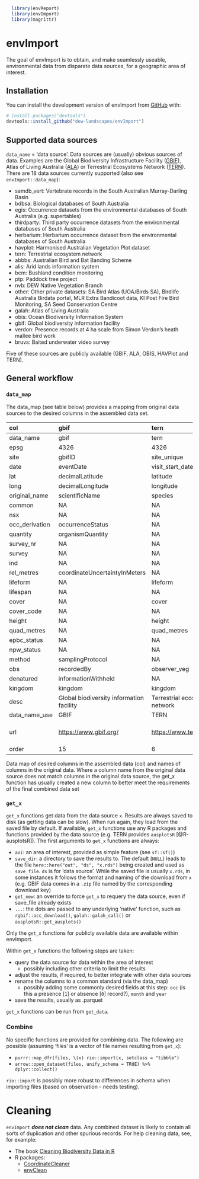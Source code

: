 
<!-- README.md is generated from README.Rmd. Please edit that file -->

``` r

  library(envReport)
  library(envImport)
  library(magrittr)
```

# envImport

<!-- badges: start -->
<!-- badges: end -->

The goal of envImport is to obtain, and make seamlessly useable,
environmental data from disparate data sources, for a geographic area of
interest.

## Installation

You can install the development version of envImport from
[GitHub](https://github.com/) with:

``` r
# install.packages("devtools")
devtools::install_github("dew-landscapes/envImport")
```

## Supported data sources

`data_name` = ‘data source’. Data sources are (usually) obvious sources
of data. Examples are the Global Biodiversity Infrastructure Facility
([GBIF](https://www.gbif.org/)), Atlas of Living Australia
([ALA](https://www.ala.org.au/)) or Terrestrial Ecosystems Network
([TERN](https://www.tern.org.au/)). There are 18 data sources currently
supported (also see `envImport::data_map`):

- samdb_vert: Vertebrate records in the South Australian Murray-Darling
  Basin
- bdbsa: Biological databases of South Australia
- egis: Occurrence datasets from the environmental databases of South
  Australia (e.g. supertables)
- thirdparty: Third party occurrence datasets from the environmental
  databases of South Australia
- herbarium: Herbarium occurrence dataset from the environmental
  databases of South Australia
- havplot: Harmonised Australian Vegetation Plot dataset
- tern: Terrestrial ecosystem network
- abbbs: Australian Bird and Bat Banding Scheme
- alis: Arid lands information system
- bcm: Bushland condition monitoring
- ptp: Paddock tree project
- nvb: DEW Native Vegetation Branch
- other: Other private datasets: SA Bird Atlas (UOA/Birds SA), Birdlife
  Australia Birdata portal, MLR Extra Bandicoot data, KI Post Fire Bird
  Monitoring, SA Seed Conservation Centre
- galah: Atlas of Living Australia
- obis: Ocean Biodiversity Information System
- gbif: Global biodiversity information facility
- verdon: Presence records at 4 ha scale from Simon Verdon’s heath
  mallee bird work
- bruvs: Baited underwater video survey

Five of these sources are publicly available (GBIF, ALA, OBIS, HAVPlot
and TERN).

## General workflow

### `data_map`

The data_map (see table below) provides a mapping from original data
sources to the desired columns in the assembled data set.

| col            | gbif                                     | tern                          | galah                         | havplot                                                                                |
|:---------------|:-----------------------------------------|:------------------------------|:------------------------------|:---------------------------------------------------------------------------------------|
| data_name      | gbif                                     | tern                          | galah                         | havplot                                                                                |
| epsg           | 4326                                     | 4326                          | 4326                          | 4326                                                                                   |
| site           | gbifID                                   | site_unique                   | locationID                    | plotName                                                                               |
| date           | eventDate                                | visit_start_date              | eventDate                     | obsStartDate                                                                           |
| lat            | decimalLatitude                          | latitude                      | decimalLatitude               | decimalLatitude                                                                        |
| long           | decimalLongitude                         | longitude                     | decimalLongitude              | decimalLongitude                                                                       |
| original_name  | scientificName                           | species                       | scientificName                | scientificName                                                                         |
| common         | NA                                       | NA                            | vernacularName                | NA                                                                                     |
| nsx            | NA                                       | NA                            | organismID                    | NA                                                                                     |
| occ_derivation | occurrenceStatus                         | NA                            | occurrenceStatus              | abundanceValue                                                                         |
| quantity       | organismQuantity                         | NA                            | organismQuantity              | abundanceValue                                                                         |
| survey_nr      | NA                                       | NA                            | NA                            | NA                                                                                     |
| survey         | NA                                       | NA                            | datasetName                   | projectID                                                                              |
| ind            | NA                                       | NA                            | NA                            | NA                                                                                     |
| rel_metres     | coordinateUncertaintyInMeters            | NA                            | coordinateUncertaintyInMeters | coordinateUncertaintyInMetres                                                          |
| lifeform       | NA                                       | lifeform                      | NA                            | NA                                                                                     |
| lifespan       | NA                                       | NA                            | NA                            | NA                                                                                     |
| cover          | NA                                       | cover                         | NA                            | cover                                                                                  |
| cover_code     | NA                                       | NA                            | NA                            | NA                                                                                     |
| height         | NA                                       | height                        | NA                            | NA                                                                                     |
| quad_metres    | NA                                       | quad_metres                   | NA                            | quad_metres                                                                            |
| epbc_status    | NA                                       | NA                            | NA                            | NA                                                                                     |
| npw_status     | NA                                       | NA                            | NA                            | NA                                                                                     |
| method         | samplingProtocol                         | NA                            | samplingProtocol              | abundanceMethod                                                                        |
| obs            | recordedBy                               | observer_veg                  | recordedBy                    | individualName                                                                         |
| denatured      | informationWithheld                      | NA                            | generalisationInMetres        | NA                                                                                     |
| kingdom        | kingdom                                  | kingdom                       | kingdom                       | kingdom                                                                                |
| desc           | Global biodiversity information facility | Terrestrial ecosystem network | Atlas of Living Australia     | Harmonised Australian Vegetation Plot dataset                                          |
| data_name_use  | GBIF                                     | TERN                          | ALA                           | HAVPlot                                                                                |
| url            | <https://www.gbif.org/>                  | <https://www.tern.org.au/>    | <https://www.ala.org.au/>     | <https://researchdata.edu.au/harmonised-australian-vegetation-dataset-havplot/1950860> |
| order          | 15                                       | 6                             | 13                            | 5                                                                                      |

Data map of desired columns in the assembled data (col) and names of
columns in the original data. Where a column name from the original data
source does not match columns in the original data source, the get_x
function has usually created a new column to better meet the
requirements of the final combined data set

### `get_x`

`get_x` functions get data from the data source `x`. Results are always
saved to disk (as getting data can be slow). When run again, they load
from the saved file by default. If available, `get_x` functions use any
R packages and functions provided by the data source (e.g. TERN provides
`ausplotsR` \[@R-ausplotsR\]). The first arguments to `get_x` functions
are always:

- `aoi`: an area of interest, provided as simple feature (see
  `sf::sf()`)
- `save_dir`: a directory to save the results to. The default (`NULL`)
  leads to the file `here::here("out", "ds", "x.rds")` being created and
  used as `save_file`. `ds` is for ‘data source’. While the saved file
  is usually `x.rds`, in some instances it follows the format and naming
  of the download from `x` (e.g. GBIF data comes in a `.zip` file named
  by the corresponding download key)
- `get_new`: an override to force `get_x` to requery the data source,
  even if save_file already exists
- `...`: the dots are passed to any underlying ‘native’ function, such
  as `rgbif::occ_download()`, `galah::galah_call()` or
  `ausplotsR::get_ausplots()`

Only the `get_x` functions for publicly available data are available
within envImport.

Within `get_x` functions the following steps are taken:

- query the data source for data within the area of interest
  - possibly including other criteria to limit the results
- adjust the results, if required, to better integrate with other data
  sources
- rename the columns to a common standard (via the data_map)
  - possibly adding some commonly desired fields at this step: `occ` (is
    this a presence \[`1`\] or absence \[`0`\] record?), `month` and
    `year`
- save the results, usually as .parquet

`get_x` functions can be run from `get_data`.

### Combine

No specific functions are provided for combining data. The following are
possible (assuming ‘files’ is a vector of file names resulting from
`get_x`):

- `purrr::map_dfr(files, \(x) rio::import(x, setclass = "tibble")`
- `arrow::open_dataset(files, unify_schema = TRUE) %>% dplyr::collect()`

`rio::import` is possibly more robust to differences in schema when
importing files (based on observation - needs testing).

# Cleaning

`envImport` ***does not clean*** data. Any combined dataset is likely to
contain all sorts of duplication and other spurious records. For help
cleaning data, see, for example:

- The book [Cleaning Biodiversity Data in
  R](https://cleaning-data-r.ala.org.au/)
- R packages:
  - [CoordinateCleaner](https://cran.r-project.org/web/packages/CoordinateCleaner/vignettes/Cleaning_GBIF_data_with_CoordinateCleaner.html)
  - [envClean](https://dew-landscapes.github.io/envClean/)
